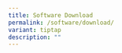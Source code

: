 ```yaml
---
title: Software Download
permalink: /software/download/
variant: tiptap
description: ""
---
```

<p></p>